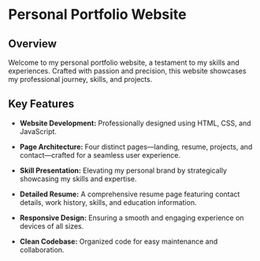 # Personal Portfolio Website

## Overview

Welcome to my personal portfolio website, a testament to my skills and experiences. Crafted with passion and precision, this website showcases my professional journey, skills, and projects.

## Key Features

- **Website Development:** Professionally designed using HTML, CSS, and JavaScript.

- **Page Architecture:** Four distinct pages—landing, resume, projects, and contact—crafted for a seamless user experience.

- **Skill Presentation:** Elevating my personal brand by strategically showcasing my skills and expertise.

- **Detailed Resume:** A comprehensive resume page featuring contact details, work history, skills, and education information.

- **Responsive Design:** Ensuring a smooth and engaging experience on devices of all sizes.

- **Clean Codebase:** Organized code for easy maintenance and collaboration.
